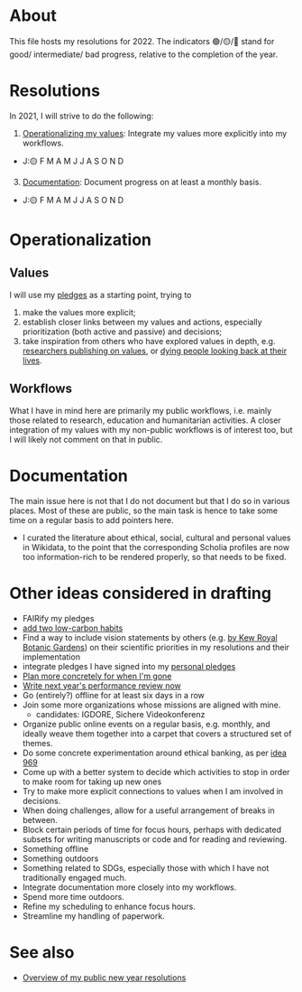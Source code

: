 # About

This file hosts my resolutions for 2022. The indicators 🟢/🟡/🔴 stand for good/ intermediate/ bad progress, relative to the completion of the year.

# Resolutions

In 2021, I will strive to do the following:

1. [Operationalizing my values](#operationalization): Integrate my values more explicitly into my workflows.
  - J:🟡 F M A M J J A S O N D 
3. [Documentation](#documentation): Document progress on at least a monthly basis.
  - J:🟡 F M A M J J A S O N D 

# Operationalization

## Values

I will use my [pledges](https://github.com/Daniel-Mietchen/pledges) as a starting point, trying to

1. make the values more explicit;
1. establish closer links between my values and actions, especially prioritization (both active and passive) and decisions;
1. take inspiration from others who have explored values in depth, e.g. [researchers publishing on values](https://scholia.toolforge.org/topic/Q194112), or [dying people looking back at their lives](https://web.archive.org/web/20200928042815/https://hard-wears.com/wp-content/uploads/2013/04/Top-5-Regrets-of-the-Dying.pdf ).

## Workflows

What I have in mind here are primarily my public workflows, i.e. mainly those related to research, education and humanitarian activities. A closer integration of my values with my non-public workflows is of interest too, but I will likely not comment on that in public.

# Documentation

The main issue here is not that I do not document but that I do so in various places. Most of these are public, so the main task is hence to take some time on a regular basis to add pointers here.

* I curated the literature about ethical, social, cultural and personal values in Wikidata, to the point that the corresponding Scholia profiles are now too information-rich to be rendered properly, so that needs to be fixed.

# Other ideas considered in drafting

* FAIRify my pledges
* [add two low-carbon habits](https://twitter.com/KHayhoe/status/1354124680978968576)
* Find a way to include vision statements by others (e.g. [by Kew Royal Botanic Gardens](http://web.archive.org/web/20210601021921/https://www.kew.org/sites/default/files/2021-05/RBG%20Kew%20Scientific%20Priorities%202021%20-%202030%20-%20May%202021.pdf)) on their scientific priorities in my resolutions and their implementation
* integrate pledges I have signed into my [personal pledges](https://github.com/Daniel-Mietchen/pledges)
* [Plan more concretely for when I'm gone](https://github.com/Daniel-Mietchen/ideas/issues/518)
* [Write next year's performance review now](https://www.youtube.com/watch?v=n3kNlFMXslo#t=5m53s)
* Go (entirely?) offline for at least six days in a row
* Join some more organizations whose missions are aligned with mine.
  - candidates: IGDORE, Sichere Videokonferenz
* Organize public online events on a regular basis, e.g. monthly, and ideally weave them together into a carpet that covers a structured set of themes.
* Do some concrete experimentation around ethical banking, as per [idea 969](https://github.com/Daniel-Mietchen/ideas/issues/969)
* Come up with a better system to decide which activities to stop in order to make room for taking up new ones
* Try to make more explicit connections to values when I am involved in decisions.
* When doing challenges, allow for a useful arrangement of breaks in between.
* Block certain periods of time for focus hours, perhaps with dedicated subsets for writing manuscripts or code and for reading and reviewing.
* Something offline
* Something outdoors
* Something related to SDGs, especially those with which I have not traditionally engaged much.
* Integrate documentation more closely into my workflows.
* Spend more time outdoors.
* Refine my scheduling to enhance focus hours.
* Streamline my handling of paperwork.

# See also

* [Overview of my public new year resolutions](https://github.com/Daniel-Mietchen/ideas/tree/master/new-year-resolutions)
